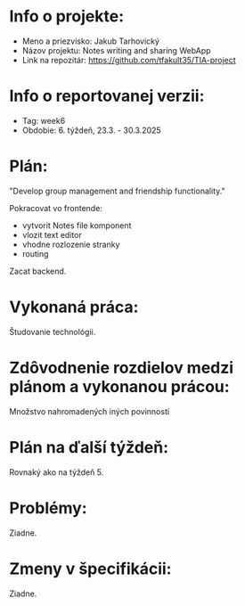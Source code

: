 # Info o projekte:
- Meno a priezvisko: Jakub Tarhovický
- Názov projektu: Notes writing and sharing WebApp
- Link na repozitár: https://github.com/tfakult35/TIA-project

# Info o reportovanej verzii:  
- Tag: week6                       
- Obdobie: 6. týždeň, 23.3. - 30.3.2025 

# Plán:
"Develop group management and friendship functionality."

Pokracovat vo frontende:
- vytvorit Notes file komponent
- vlozit text editor
- vhodne rozlozenie stranky
- routing

Zacat backend.

# Vykonaná práca:
Študovanie technológii.

# Zdôvodnenie rozdielov medzi plánom a vykonanou prácou:
Množstvo nahromadených iných povinností

# Plán na ďalší týždeň:
Rovnaký ako na týždeň 5.

# Problémy:
Ziadne.

# Zmeny v špecifikácii:
Ziadne.
 

